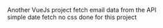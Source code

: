  Another VueJs project
 fetch email data from the API      
 simple date fetch  no css done for this project                                          

